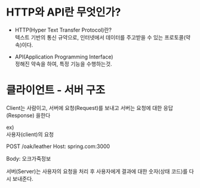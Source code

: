 # HTTP와 API란 무엇인가?
- HTTP(Hyper Text Transfer Protocol)란?  
텍스트 기반의 통신 규약으로,
인터넷에서 데이터를 주고받을 수 있는 프로토콜(약속)이다.

- API(Application Programming Interface)  
정해진 약속을 하여, 특정 기능을 수행하는것.

# 클라이언트 - 서버 구조

Client는 사람이고, 서버에 요청(Request)를 보내고 서버는 요청에 대한 응답(Response)
을한다 

ex)  
사용자(client)의 요청 

POST /oak/leather
Host: spring.com:3000

Body: 오크가죽정보  

서버(Server)는 사용자의 요청을 처리 후 사용자에게 결과에 대한 숫자(상태 코드)를 다시 보내준다.




